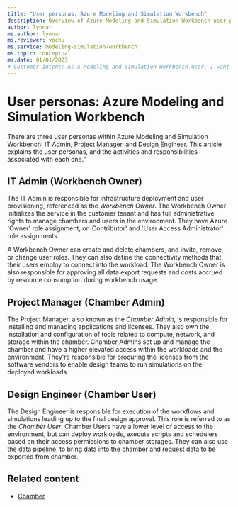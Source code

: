 ```yaml
---
title: "User personas: Azure Modeling and Simulation Workbench"
description: Overview of Azure Modeling and Simulation Workbench user personas.
author: lynnar
ms.author: lynnar
ms.reviewer: yochu
ms.service: modeling-simulation-workbench
ms.topic: conceptual
ms.date: 01/01/2023
# Customer intent: As a Modeling and Simulation Workbench user, I want to understand the user personas.
---
```


# User personas: Azure Modeling and Simulation Workbench

There are three user personas within Azure Modeling and Simulation Workbench:  IT Admin, Project Manager, and Design Engineer. This article explains the user personas, and the activities and responsibilities associated with each one."

## IT Admin (Workbench Owner)

The IT Admin is responsible for infrastructure deployment and user provisioning, referenced as the *Workbench Owner*. The Workbench Owner initializes the service in the customer tenant and has full administrative rights to manage chambers and users in the environment. They have Azure 'Owner' role assignment, or 'Contributor' and 'User Access Administrator' role assignments.

A Workbench Owner can create and delete chambers, and invite, remove, or change user roles. They can also define the connectivity methods that their users employ to connect into the workload. The Workbench Owner is also responsible for approving all data export requests and costs accrued by resource consumption during workbench usage.

## Project Manager (Chamber Admin)

The Project Manager, also known as the *Chamber Admin*, is responsible for installing and managing applications and licenses. They also own the installation and configuration of tools related to compute, network, and storage within the chamber. Chamber Admins set up and manage the chamber and have a higher elevated access within the workloads and the environment. They're responsible for procuring the licenses from the software vendors to enable design teams to run simulations on the deployed workloads.

## Design Engineer (Chamber User)

The Design Engineer is responsible for execution of the workflows and simulations leading up to the final design approval. This role is referred to as the *Chamber User*. Chamber Users have a lower level of access to the environment, but can deploy workloads, execute scripts and schedulers based on their access permissions to chamber storages. They can also use the [data pipeline](./concept-data-pipeline.md), to bring data into the chamber and request data to be exported from chamber.

## Related content

- [Chamber](./concept-chamber.md)
